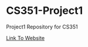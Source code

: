 # CS351-Project1
Project1 Repository for CS351

[Link To Website](http://csweb01.csueastbay.edu/~tk5883/Project-1/index.html)

